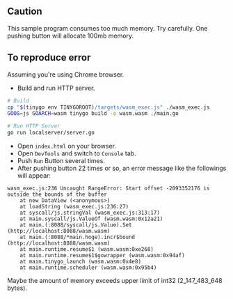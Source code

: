 ## Caution

This sample program consumes too much memory. Try carefully.
One pushing button will allocate 100mb memory.

## To reproduce error

Assuming you're using Chrome browser.

- Build and run HTTP server.

~~~sh
# Build
cp "$(tinygo env TINYGOROOT)/targets/wasm_exec.js" ./wasm_exec.js
GOOS=js GOARCH=wasm tinygo build -o wasm.wasm ./main.go

# Run HTTP Server
go run localserver/server.go
~~~

- Open `index.html` on your browser.
- Open `DevTools` and switch to `Console` tab.
- Push `Run` Button several times.
- After pushing button 22 times or so, an error message like the followings will appear:

~~~
wasm_exec.js:236 Uncaught RangeError: Start offset -2093352176 is outside the bounds of the buffer
    at new DataView (<anonymous>)
    at loadString (wasm_exec.js:236:27)
    at syscall/js.stringVal (wasm_exec.js:313:17)
    at main.syscall/js.ValueOf (wasm.wasm:0x12a21)
    at main.(:8088/syscall/js.Value).Set (http://localhost:8088/wasm.wasm)
    at main.(:8088/*main.hoge).incr$bound (http://localhost:8088/wasm.wasm)
    at main.runtime.resume$1 (wasm.wasm:0xe268)
    at main.runtime.resume$1$gowrapper (wasm.wasm:0x94af)
    at main.tinygo_launch (wasm.wasm:0x4e8)
    at main.runtime.scheduler (wasm.wasm:0x95b4)
~~~

Maybe the amount of memory exceeds upper limit of int32 (2_147_483_648 bytes).
